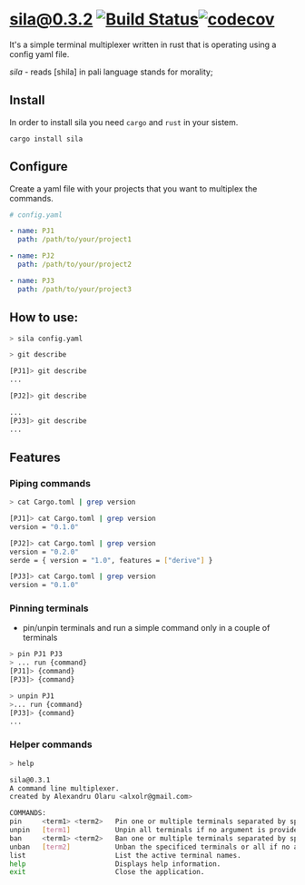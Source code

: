 # sila@0.3.2 [![Build Status](https://app.travis-ci.com/alxolr/sila.svg?branch=main)](https://app.travis-ci.com/alxolr/sila)[![codecov](https://codecov.io/gh/alxolr/sila/branch/main/graph/badge.svg?token=KPKR339KY4)](https://codecov.io/gh/alxolr/sila)


It's a simple terminal multiplexer written in rust that is operating using a config yaml file.

_sila_ - reads [shila] in pali language stands for morality;

## Install

In order to install sila you need `cargo` and `rust` in your sistem.

```
cargo install sila
```

## Configure

Create a yaml file with your projects that you want to multiplex the commands.

```yaml
# config.yaml

- name: PJ1
  path: /path/to/your/project1

- name: PJ2
  path: /path/to/your/project2

- name: PJ3
  path: /path/to/your/project3
```

## How to use:

```bash
> sila config.yaml

> git describe

[PJ1]> git describe
...

[PJ2]> git describe

...
[PJ3]> git describe
...
```

## Features

### Piping commands

```bash
> cat Cargo.toml | grep version

[PJ1]> cat Cargo.toml | grep version
version = "0.1.0"

[PJ2]> cat Cargo.toml | grep version
version = "0.2.0"
serde = { version = "1.0", features = ["derive"] }

[PJ3]> cat Cargo.toml | grep version
version = "0.1.0"
```

### Pinning terminals

- pin/unpin terminals and run a simple command only in a couple of terminals

```bash
> pin PJ1 PJ3
> ... run {command}
[PJ1]> {command}
[PJ3]> {command}

> unpin PJ1
>... run {command}
[PJ3]> {command}
...
```

### Helper commands

```bash
> help

sila@0.3.1
A command line multiplexer.
created by Alexandru Olaru <alxolr@gmail.com>

COMMANDS:
pin     <term1> <term2>   Pin one or multiple terminals separated by space. Following commands will run on top of pinned ones only.
unpin   [term1]           Unpin all terminals if no argument is provided or the specific ones.
ban     <term1> <term2>   Ban one or multiple terminals separated by space. The following commands will not run in banned terminals
unban   [term2]           Unban the specificed terminals or all if no arguments provided.
list                      List the active terminal names.
help                      Displays help information.
exit                      Close the application.
```